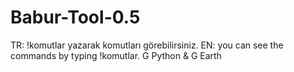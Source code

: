 # Babur-Tool-0.5
TR: !komutlar yazarak komutları görebilirsiniz. EN: you can see the commands by typing !komutlar.
G Python & G Earth
